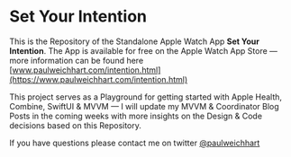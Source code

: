 # Set Your Intention

This is the Repository of the Standalone Apple Watch App **Set Your Intention**. The App is available for free on the Apple Watch App Store — more information can be found here [www.paulweichhart.com/intention.html](https://www.paulweichhart.com/intention.html) 

This project serves as a Playground for getting started with Apple Health, Combine, SwiftUI & MVVM — I will update my MVVM & Coordinator Blog Posts in the coming weeks with more insights on the Design & Code decisions based on this Repository.

If you have questions please contact me on twitter [@paulweichhart](https://www.twitter.com/paulweichhart)


 
